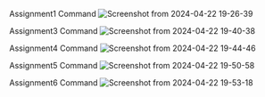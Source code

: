Assignment1 Command
![Screenshot from 2024-04-22 19-26-39](https://github.com/shivang17d/DS/assets/86548591/3f2558ca-3cc5-4f3a-9a20-fc520b965268)


Assignment3 Command
![Screenshot from 2024-04-22 19-40-38](https://github.com/shivang17d/DS/assets/86548591/d485f2c4-b49c-4c78-9e00-fda9a11b8a0c)

Assignment4 Command
![Screenshot from 2024-04-22 19-44-46](https://github.com/shivang17d/DS/assets/86548591/8b74874e-e70e-405f-8a75-8a706aa67e5c)

Assignment5 Command
![Screenshot from 2024-04-22 19-50-58](https://github.com/shivang17d/DS/assets/86548591/8ef09418-ff3d-4739-87e8-cb3d032f5b9b)


Assignment6 Command
![Screenshot from 2024-04-22 19-53-18](https://github.com/shivang17d/DS/assets/86548591/8f78b54d-2265-4dcc-9bd1-5858f59396dd)
